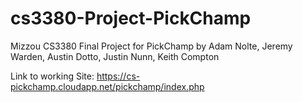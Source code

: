 # cs3380-Project-PickChamp
Mizzou CS3380 Final Project for PickChamp by Adam Nolte, Jeremy Warden, Austin Dotto, Justin Nunn, Keith Compton

Link to working Site: https://cs-pickchamp.cloudapp.net/pickchamp/index.php
